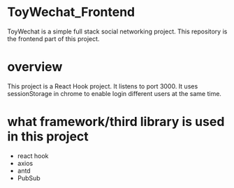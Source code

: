 # ToyWechat_Frontend

ToyWechat is a simple full stack social networking project.
This repository is the frontend part of this project.


# overview

This project is a React Hook project. It listens to port 3000. It uses sessionStorage in chrome to enable login different users at the same time.


# what framework/third library is used in this project

* react hook 
* axios
* antd
* PubSub



